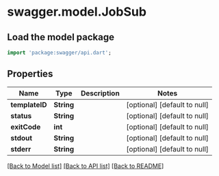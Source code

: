 # swagger.model.JobSub

## Load the model package
```dart
import 'package:swagger/api.dart';
```

## Properties
Name | Type | Description | Notes
------------ | ------------- | ------------- | -------------
**templateID** | **String** |  | [optional] [default to null]
**status** | **String** |  | [optional] [default to null]
**exitCode** | **int** |  | [optional] [default to null]
**stdout** | **String** |  | [optional] [default to null]
**stderr** | **String** |  | [optional] [default to null]

[[Back to Model list]](../README.md#documentation-for-models) [[Back to API list]](../README.md#documentation-for-api-endpoints) [[Back to README]](../README.md)


